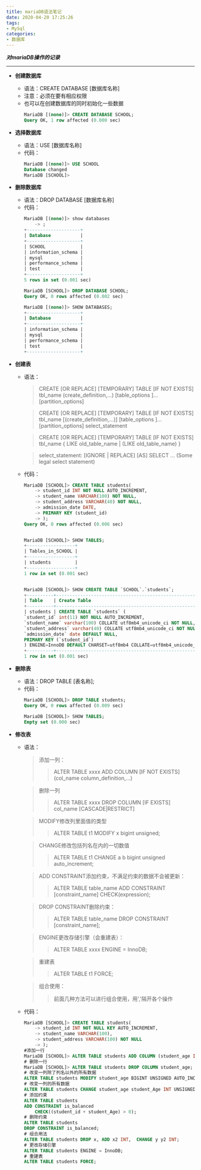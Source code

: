 ```yaml
---
title: mariaDB语法笔记
date: 2020-04-20 17:25:26
tags:
- MySql
categories:
- 数据库
---
```

***对mariaDB操作的记录***
<!--more-->
---
- **创建数据库**
    - 语法：CREATE DATABASE [数据库名称] 
    - 注意：必须在要有相应权限
    - 也可以在创建数据库的同时初始化一些数据
        ```sql
        MariaDB [(none)]> CREATE DATABASE SCHOOL;
        Query OK, 1 row affected (0.000 sec)
        ```
    
- **选择数据库**
  - 语法：USE [数据库名称]
  - 代码：
    ```sql
    MariaDB [(none)]> USE SCHOOL
    Database changed
    MariaDB [SCHOOL]> 
    ```

- **删除数据库**
  - 语法：DROP DATABASE [数据库名称]
  - 代码：
    ```sql
    MariaDB [(none)]> show databases
        -> ;
    +--------------------+
    | Database           |
    +--------------------+
    | SCHOOL             |
    | information_schema |
    | mysql              |
    | performance_schema |
    | test               |
    +--------------------+
    5 rows in set (0.001 sec)

    MariaDB [SCHOOL]> DROP DATABASE SCHOOL;
    Query OK, 0 rows affected (0.002 sec)

    MariaDB [(none)]> SHOW DATABASES;
    +--------------------+
    | Database           |
    +--------------------+
    | information_schema |
    | mysql              |
    | performance_schema |
    | test               |
    +--------------------+
    ```

- **创建表**
  - 语法：
    > CREATE [OR REPLACE] [TEMPORARY] TABLE [IF NOT EXISTS] tbl_name
    (create_definition,...) [table_options    ]... [partition_options]

    > CREATE [OR REPLACE] [TEMPORARY] TABLE [IF NOT EXISTS] tbl_name
    [(create_definition,...)] [table_options   ]... [partition_options]
    select_statement

    > CREATE [OR REPLACE] [TEMPORARY] TABLE [IF NOT EXISTS] tbl_name
    { LIKE old_table_name | (LIKE old_table_name) }

    > select_statement:
    [IGNORE | REPLACE] [AS] SELECT ...   (Some legal select statement)
  - 代码：
    ```sql
    MariaDB [SCHOOL]> CREATE TABLE students(
        -> student_id INT NOT NULL AUTO_INCREMENT,
        -> student_name VARCHAR(100) NOT NULL,
        -> student_address VARCHAR(40) NOT NULL,
        -> admission_date DATE,
        -> PRIMARY KEY (student_id)
        -> );
    Query OK, 0 rows affected (0.006 sec)


    MariaDB [SCHOOL]> SHOW TABLES;
    +------------------+
    | Tables_in_SCHOOL |
    +------------------+
    | students         |
    +------------------+
    1 row in set (0.001 sec)


    MariaDB [SCHOOL]> SHOW CREATE TABLE `SCHOOL`.`students`;
    +----------+---------------------------------------------------------------------------------------------------------------------------------------------------------------------------------------------------------------------------------------------------------------------------------------------------------------------------------------------------------+
    | Table    | Create Table                                                                                                                                                                                                                                                                                                                                            |
    +----------+---------------------------------------------------------------------------------------------------------------------------------------------------------------------------------------------------------------------------------------------------------------------------------------------------------------------------------------------------------+
    | students | CREATE TABLE `students` (
    `student_id` int(11) NOT NULL AUTO_INCREMENT,
    `student_name` varchar(100) COLLATE utf8mb4_unicode_ci NOT NULL,
    `student_address` varchar(40) COLLATE utf8mb4_unicode_ci NOT NULL,
    `admission_date` date DEFAULT NULL,
    PRIMARY KEY (`student_id`)
    ) ENGINE=InnoDB DEFAULT CHARSET=utf8mb4 COLLATE=utf8mb4_unicode_ci |
    +----------+---------------------------------------------------------------------------------------------------------------------------------------------------------------------------------------------------------------------------------------------------------------------------------------------------------------------------------------------------------+
    1 row in set (0.001 sec)
    ```


- **删除表**
  - 语法：DROP TABLE [表名称];
  - 代码：
    ```sql
    MariaDB [SCHOOL]> DROP TABLE students;
    Query OK, 0 rows affected (0.009 sec)

    MariaDB [SCHOOL]> SHOW TABLES;
    Empty set (0.000 sec)
    ```

- **修改表**
  - 语法：
    > 添加一列：
    >> ALTER TABLE xxxx ADD COLUMN [IF NOT EXISTS]  (col_name column_definition,...)

    > 删除一列
    >> ALTER TABLE xxxx DROP COLUMN [IF EXISTS] col_name [CASCADE|RESTRICT]

    > MODIFY修改列里面值的类型
    >> ALTER TABLE t1 MODIFY x bigint unsigned;

    > CHANGE修改包括列名在内的一切数值
    >> ALTER TABLE t1 CHANGE a b bigint unsigned auto_increment;

    > ADD CONSTRAINT添加约束，不满足约束的数据不会被更新：
    >> ALTER TABLE table_name 
    >> ADD CONSTRAINT [constraint_name] CHECK(expression);

    > DROP CONSTRAINT删除约束：
    >> ALTER TABLE table_name
    >> DROP CONSTRAINT [constraint_name];

    > ENGINE更改存储引擎（会重建表）：
    >> ALTER TABLE xxxx ENGINE = InnoDB;

    > 重建表
    >> ALTER TABLE t1 FORCE;

    > 组合使用：
    >> 前面几种方法可以进行组合使用，用','隔开各个操作

  - 代码：
    ```sql
    MariaDB [SCHOOL]> CREATE TABLE students(
        -> student_id INT NOT NULL KEY AUTO_INCREMENT,
        -> student_name VARCHAR(100),
        -> student_address VARCHAR(100) NOT NULL
        -> );
    #添加一行
    MariaDB [SCHOOL]> ALTER TABLE students ADD COLUMN (student_age INT NOT NULL);
    # 删除一行
    MariaDB [SCHOOL]> ALTER TABLE students DROP COLUMN student_age;
    # 改变一列除了列名以外的所有数据
    ALTER TABLE students MODIFY student_age BIGINT UNSIGNED AUTO_INCREMENT;
    # 改变一列的所有数据
    ALTER TABLE students CHANGE student_age student_Age INT UNSIGNED AUTO_INCREMENT;
    # 添加约束
    ALTER TABLE students 
    ADD CONSTRAINT is_balanced 
        CHECK((student_id + student_Age) > 0);
    # 删除约束
    ALTER TABLE students 
    DROP CONSTRAINT is_balanced;
    # 组合用法
    ALTER TABLE students DROP x, ADD x2 INT,  CHANGE y y2 INT;
    # 更改存储引擎
    ALTER TABLE students ENGINE = InnoDB;
    # 重建表
    ALTER TABLE students FORCE;
    ```